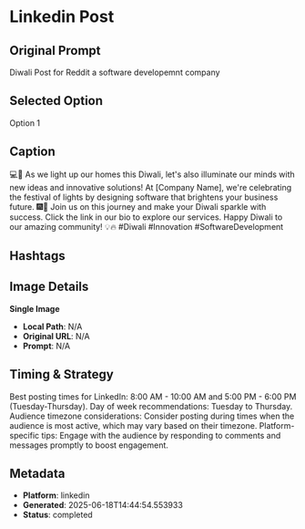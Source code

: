 # Linkedin Post

## Original Prompt
Diwali Post for Reddit a software developemnt company

## Selected Option
Option 1

## Caption
💻🚀 As we light up our homes this Diwali, let's also illuminate our minds with new ideas and innovative solutions! At [Company Name], we're celebrating the festival of lights by designing software that brightens your business future. 🎆🌟 Join us on this journey and make your Diwali sparkle with success. Click the link in our bio to explore our services. Happy Diwali to our amazing community! 💡🔥 #Diwali #Innovation #SoftwareDevelopment

## Hashtags


## Image Details
**Single Image**
- **Local Path**: N/A
- **Original URL**: N/A
- **Prompt**: N/A

## Timing & Strategy
Best posting times for LinkedIn: 8:00 AM - 10:00 AM and 5:00 PM - 6:00 PM (Tuesday-Thursday).
Day of week recommendations: Tuesday to Thursday.
Audience timezone considerations: Consider posting during times when the audience is most active, which may vary based on their timezone.
Platform-specific tips: Engage with the audience by responding to comments and messages promptly to boost engagement.

## Metadata
- **Platform**: linkedin
- **Generated**: 2025-06-18T14:44:54.553933
- **Status**: completed
